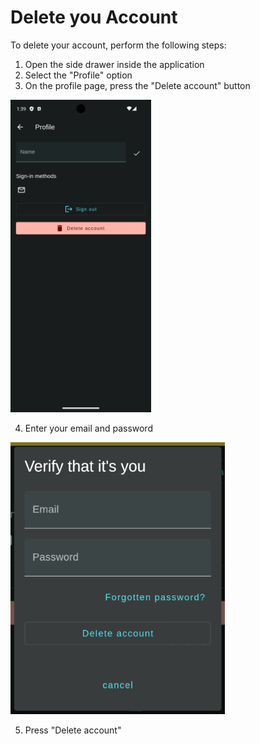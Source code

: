 # Delete you Account
To delete your account, perform the following steps:
1. Open the side drawer inside the application
2. Select the "Profile" option
3. On the profile page, press the "Delete account" button

<img src='delete.png' height=500>

4. Enter your email and password

![Alt text](image.png)

5. Press "Delete account"


